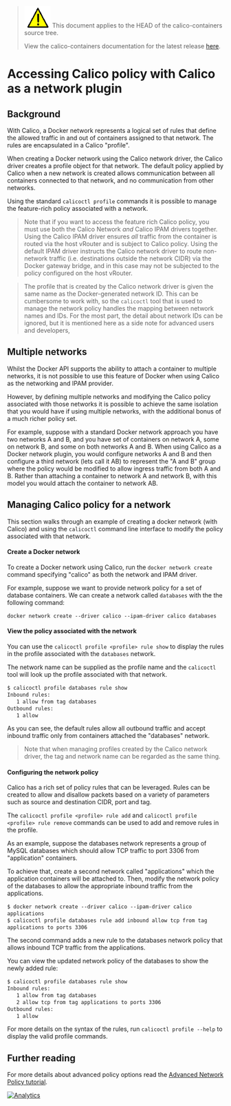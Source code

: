 <!--- master only -->
> ![warning](../../images/warning.png) This document applies to the HEAD of the calico-containers source tree.
>
> View the calico-containers documentation for the latest release [here](https://github.com/projectcalico/calico-containers/blob/v0.19.0/index).
<!--- else
> You are viewing the calico-containers documentation for release **release**.
<!--- end of master only -->

# Accessing Calico policy with Calico as a network plugin

## Background

With Calico, a Docker network represents a logical set of rules that define the 
allowed traffic in and out of containers assigned to that network.  The rules
are encapsulated in a Calico "profile".

When creating a Docker network using the Calico network driver, the Calico 
driver creates a profile object for that network.  The default policy applied 
by Calico when a new network is created allows communication between all 
containers connected to that network, and no communication from other networks.

Using the standard `calicoctl profile` commands it is possible to manage the
feature-rich policy associated with a network.

> Note that if you want to access the feature rich Calico policy, you must use
> both the Calico Network _and_ Calico IPAM drivers together.  Using the Calico
> IPAM driver ensures _all_ traffic from the container is routed via the host
> vRouter and is subject to Calico policy. Using the default IPAM driver 
> instructs the Calico network driver to route non-network traffic (i.e.
> destinations outside the network CIDR) via the Docker gateway bridge, and in
> this case may not be subjected to the policy configured on the host vRouter.

> The profile that is created by the Calico network driver is given the same 
> name as the Docker-generated network ID.  This can be cumbersome to work
> with, so the `calicoctl` tool that is used to manage the network policy 
> handles the mapping between network names and IDs.  For the most part,
> the detail about network IDs can be ignored, but it is mentioned here as a
> side note for advanced users and developers,

## Multiple networks

Whilst the Docker API supports the ability to attach a container to multiple
networks, it is not possible to use this feature of Docker when using Calico
as the networking and IPAM provider.

However, by defining multiple networks and modifying the Calico policy 
associated with those networks it is possible to achieve the same isolation 
that you would have if using multiple networks, with the additional bonus of a
much richer policy set.

For example, suppose with a standard Docker network approach you have two 
networks A and B, and you have set of containers on network A, some on network
B, and some on both networks A and B.  When using Calico as a Docker network
plugin, you would configure networks A and B and then configure a third network
(lets call it AB) to represent the "A and B" group where the policy would be
modified to allow ingress traffic from both A and B.  Rather than attaching a
container to network A and network B, with this model you would attach the 
container to network AB.

## Managing Calico policy for a network

This section walks through an example of creating a docker network (with
Calico) and using the `calicoctl` command line interface to modify the policy
associated with that network.

#### Create a Docker network

To create a Docker network using Calico, run the `docker network create`
command specifying "calico" as both the network and IPAM driver.

For example, suppose we want to provide network policy for a set of database
containers.  We can create a network called `databases` with the the following
command:

```
docker network create --driver calico --ipam-driver calico databases 
```

#### View the policy associated with the network

You can use the `calicoctl profile <profile> rule show` to display the
rules in the profile associated with the `databases` network.

The network name can be supplied as the profile name and the `calicoctl` tool
will look up the profile associated with that network.

```
$ calicoctl profile databases rule show
Inbound rules:
   1 allow from tag databases
Outbound rules:
   1 allow
```

As you can see, the default rules allow all outbound traffic and accept inbound
traffic only from containers attached the "databases" network.

> Note that when managing profiles created by the Calico network driver, the
> tag and network name can be regarded as the same thing.

#### Configuring the network policy

Calico has a rich set of policy rules that can be leveraged.  Rules can be
created to allow and disallow packets based on a variety of parameters such
as source and destination CIDR, port and tag.

The `calicoctl profile <profile> rule add` and `calicoctl profile <profile> rule remove`
commands can be used to add and remove rules in the profile.
  
As an example, suppose the databases network represents a group of MySQL
databases which should allow TCP traffic to port 3306 from "application" 
containers.

To achieve that, create a second network called "applications" which the
application containers will be attached to.  Then, modify the network policy of
the databases to allow the appropriate inbound traffic from the applications.

```
$ docker network create --driver calico --ipam-driver calico applications
$ calicoctl profile databases rule add inbound allow tcp from tag applications to ports 3306
```

The second command adds a new rule to the databases network policy that allows
inbound TCP traffic from the applications.

You can view the updated network policy of the databases to show the newly
added rule:

```
$ calicoctl profile databases rule show
Inbound rules:
   1 allow from tag databases
   2 allow tcp from tag applications to ports 3306
Outbound rules:
   1 allow
```

For more details on the syntax of the rules, run `calicoctl profile --help` to
display the valid profile commands.

## Further reading

For more details about advanced policy options read the 
[Advanced Network Policy tutorial](../../AdvancedNetworkPolicy).

[![Analytics](https://calico-ga-beacon.appspot.com/UA-52125893-3/calico-containers/docs/calico-with-docker/docker-network-plugin/AdvancedPolicy?pixel)](https://github.com/igrigorik/ga-beacon)
